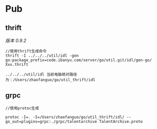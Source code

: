 # Pub



## thrift

*版本 0.9.2*



```shell
//使用thrift生成命令
thrift -I ../../../util/idl -gen go:package_prefix=code.ibanyu.com/server/go/util.git/idl/gen-go/ Xxx.thrift

../../../util/idl 当前电脑绝对路径为：/Users/zhaofanguo/go/util_thrift/idl
```





## grpc



```shell
//使用protoc生成

protoc -I=. -I=/Users/zhaofanguo/go/util_thrift/idl/ --go_out=plugins=grpc:./grpc/talentarchive TalentArchive.proto
```
